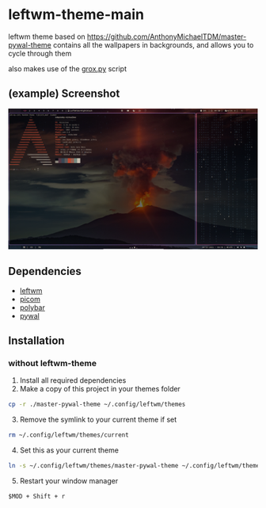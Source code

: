 # leftwm-theme-main
leftwm theme based on https://github.com/AnthonyMichaelTDM/master-pywal-theme
contains all the wallpapers in backgrounds, and allows you to cycle through them

also makes use of the [grox.py](https://github.com/AnthonyMichaelTDM/grox) script
## (example) Screenshot
![desktop](./desktop.jpg)

## Dependencies

- [leftwm](https://github.com/leftwm/leftwm)
- [picom](https://github.com/yshui/picom)
- [polybar](https://github.com/polybar/polybar)
- [pywal](https://github.com/dylanaraps/pywal)

## Installation
### without leftwm-theme
1. Install all required dependencies
2. Make a copy of this project in your themes folder

```BASH
cp -r ./master-pywal-theme ~/.config/leftwm/themes
```

3. Remove the symlink to your current theme if set

```BASH
rm ~/.config/leftwm/themes/current
```
4. Set this as your current theme

```BASH
ln -s ~/.config/leftwm/themes/master-pywal-theme ~/.config/leftwm/themes/current
```

5. Restart your window manager

```Default shortcut
$MOD + Shift + r
```
